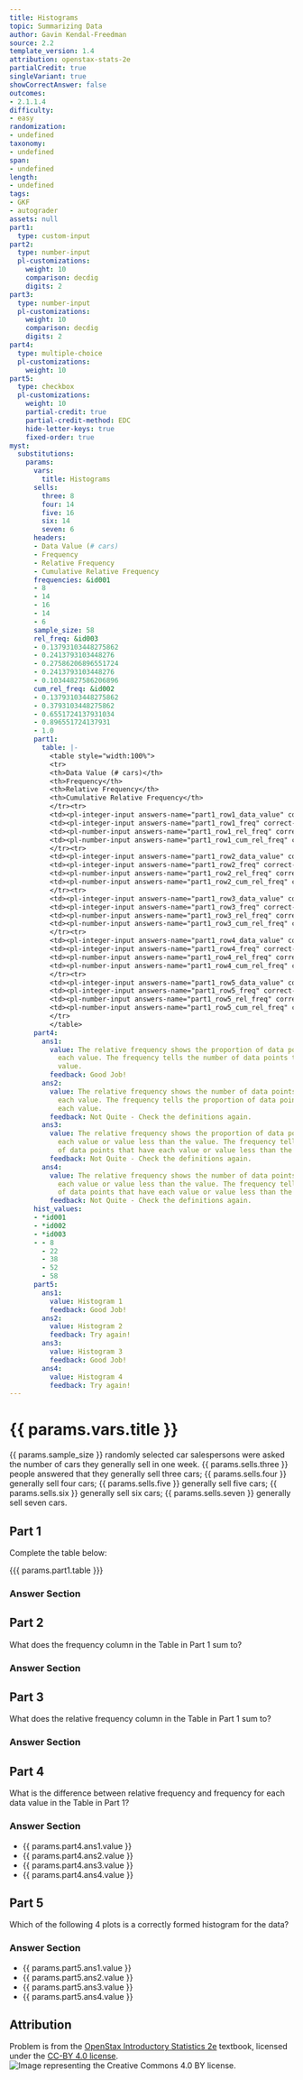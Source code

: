 ```yaml
---
title: Histograms
topic: Summarizing Data
author: Gavin Kendal-Freedman
source: 2.2
template_version: 1.4
attribution: openstax-stats-2e
partialCredit: true
singleVariant: true
showCorrectAnswer: false
outcomes:
- 2.1.1.4
difficulty:
- easy
randomization:
- undefined
taxonomy:
- undefined
span:
- undefined
length:
- undefined
tags:
- GKF
- autograder
assets: null
part1:
  type: custom-input
part2:
  type: number-input
  pl-customizations:
    weight: 10
    comparison: decdig
    digits: 2
part3:
  type: number-input
  pl-customizations:
    weight: 10
    comparison: decdig
    digits: 2
part4:
  type: multiple-choice
  pl-customizations:
    weight: 10
part5:
  type: checkbox
  pl-customizations:
    weight: 10
    partial-credit: true
    partial-credit-method: EDC
    hide-letter-keys: true
    fixed-order: true
myst:
  substitutions:
    params:
      vars:
        title: Histograms
      sells:
        three: 8
        four: 14
        five: 16
        six: 14
        seven: 6
      headers:
      - Data Value (# cars)
      - Frequency
      - Relative Frequency
      - Cumulative Relative Frequency
      frequencies: &id001
      - 8
      - 14
      - 16
      - 14
      - 6
      sample_size: 58
      rel_freq: &id003
      - 0.13793103448275862
      - 0.2413793103448276
      - 0.27586206896551724
      - 0.2413793103448276
      - 0.10344827586206896
      cum_rel_freq: &id002
      - 0.13793103448275862
      - 0.3793103448275862
      - 0.6551724137931034
      - 0.896551724137931
      - 1.0
      part1:
        table: |-
          <table style="width:100%">
          <tr>
          <th>Data Value (# cars)</th>
          <th>Frequency</th>
          <th>Relative Frequency</th>
          <th>Cumulative Relative Frequency</th>
          </tr><tr>
          <td><pl-integer-input answers-name="part1_row1_data_value" correct-answer="3" show-help-text="false" size="10" display="block"></pl-integer-input></td>
          <td><pl-integer-input answers-name="part1_row1_freq" correct-answer="8" show-help-text="false" size="5" display="block"></pl-integer-input></td>
          <td><pl-number-input answers-name="part1_row1_rel_freq" correct-answer="0.1379" show-help-text="false" comparison="decdig" size="25" display="block" digits="4"></pl-number-input></td>
          <td><pl-number-input answers-name="part1_row1_cum_rel_freq" correct-answer="0.1379" show-help-text="false" comparison="decdig" size="25" display="block" digits="4"></pl-number-input></td>
          </tr><tr>
          <td><pl-integer-input answers-name="part1_row2_data_value" correct-answer="4" show-help-text="false" size="10" display="block"></pl-integer-input></td>
          <td><pl-integer-input answers-name="part1_row2_freq" correct-answer="14" show-help-text="false" size="5" display="block"></pl-integer-input></td>
          <td><pl-number-input answers-name="part1_row2_rel_freq" correct-answer="0.2414" show-help-text="false" comparison="decdig" size="25" display="block" digits="4"></pl-number-input></td>
          <td><pl-number-input answers-name="part1_row2_cum_rel_freq" correct-answer="0.3793" show-help-text="false" comparison="decdig" size="25" display="block" digits="4"></pl-number-input></td>
          </tr><tr>
          <td><pl-integer-input answers-name="part1_row3_data_value" correct-answer="5" show-help-text="false" size="10" display="block"></pl-integer-input></td>
          <td><pl-integer-input answers-name="part1_row3_freq" correct-answer="16" show-help-text="false" size="5" display="block"></pl-integer-input></td>
          <td><pl-number-input answers-name="part1_row3_rel_freq" correct-answer="0.2759" show-help-text="false" comparison="decdig" size="25" display="block" digits="4"></pl-number-input></td>
          <td><pl-number-input answers-name="part1_row3_cum_rel_freq" correct-answer="0.6552" show-help-text="false" comparison="decdig" size="25" display="block" digits="4"></pl-number-input></td>
          </tr><tr>
          <td><pl-integer-input answers-name="part1_row4_data_value" correct-answer="6" show-help-text="false" size="10" display="block"></pl-integer-input></td>
          <td><pl-integer-input answers-name="part1_row4_freq" correct-answer="14" show-help-text="false" size="5" display="block"></pl-integer-input></td>
          <td><pl-number-input answers-name="part1_row4_rel_freq" correct-answer="0.2414" show-help-text="false" comparison="decdig" size="25" display="block" digits="4"></pl-number-input></td>
          <td><pl-number-input answers-name="part1_row4_cum_rel_freq" correct-answer="0.8966" show-help-text="false" comparison="decdig" size="25" display="block" digits="4"></pl-number-input></td>
          </tr><tr>
          <td><pl-integer-input answers-name="part1_row5_data_value" correct-answer="7" show-help-text="false" size="10" display="block"></pl-integer-input></td>
          <td><pl-integer-input answers-name="part1_row5_freq" correct-answer="6" show-help-text="false" size="5" display="block"></pl-integer-input></td>
          <td><pl-number-input answers-name="part1_row5_rel_freq" correct-answer="0.1034" show-help-text="false" comparison="decdig" size="25" display="block" digits="4"></pl-number-input></td>
          <td><pl-number-input answers-name="part1_row5_cum_rel_freq" correct-answer="1.0000" show-help-text="false" comparison="decdig" size="25" display="block" digits="4"></pl-number-input></td>
          </tr>
          </table>
      part4:
        ans1:
          value: The relative frequency shows the proportion of data points that have
            each value. The frequency tells the number of data points that have each
            value.
          feedback: Good Job!
        ans2:
          value: The relative frequency shows the number of data points that have
            each value. The frequency tells the proportion of data points that have
            each value.
          feedback: Not Quite - Check the definitions again.
        ans3:
          value: The relative frequency shows the proportion of data points that have
            each value or value less than the value. The frequency tells the number
            of data points that have each value or value less than the value.
          feedback: Not Quite - Check the definitions again.
        ans4:
          value: The relative frequency shows the number of data points that have
            each value or value less than the value. The frequency tells the proportion
            of data points that have each value or value less than the value.
          feedback: Not Quite - Check the definitions again.
      hist_values:
      - *id001
      - *id002
      - *id003
      - - 8
        - 22
        - 38
        - 52
        - 58
      part5:
        ans1:
          value: Histogram 1
          feedback: Good Job!
        ans2:
          value: Histogram 2
          feedback: Try again!
        ans3:
          value: Histogram 3
          feedback: Good Job!
        ans4:
          value: Histogram 4
          feedback: Try again!
---
```

# {{ params.vars.title }}
{{ params.sample_size }} randomly selected car salespersons were asked the number of cars they generally sell in one week. {{ params.sells.three }} people answered that they generally sell three cars; {{ params.sells.four }} generally sell four cars; {{ params.sells.five }} generally sell five cars; {{ params.sells.six }} generally sell six cars; {{ params.sells.seven }} generally sell seven cars.

## Part 1

Complete the table below:

{{{ params.part1.table }}}

### Answer Section

## Part 2

What does the frequency column in the Table in Part 1 sum to?

### Answer Section

## Part 3

What does the relative frequency column in the Table in Part 1 sum to?

### Answer Section

## Part 4

What is the difference between relative frequency and frequency for each data value in the Table in Part 1?

### Answer Section

- {{ params.part4.ans1.value }}
- {{ params.part4.ans2.value }}
- {{ params.part4.ans3.value }}
- {{ params.part4.ans4.value }}

## Part 5

Which of the following 4 plots is a correctly formed histogram for the data?

<pl-figure file-name="histograms.png" type="dynamic" width="500"></pl-figure>

### Answer Section

- {{ params.part5.ans1.value }}
- {{ params.part5.ans2.value }}
- {{ params.part5.ans3.value }}
- {{ params.part5.ans4.value }}

## Attribution

Problem is from the [OpenStax Introductory Statistics 2e](https://openstax.org/books/introductory-statistics-2e) textbook, licensed under the [CC-BY 4.0 license](https://creativecommons.org/licenses/by/4.0/).<br>![Image representing the Creative Commons 4.0 BY license.](https://raw.githubusercontent.com/firasm/bits/master/by.png)
